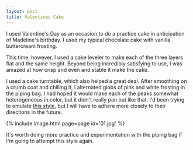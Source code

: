 ```yaml
---
layout: post
title: Valentines Cake
---
```

I used Valentine's Day as an occasion to do a practice cake in anticipation of
Madeline's birthday. I used my typical chocolate cake with vanilla buttercream
frosting.

This time, however, I used a cake leveler to make each of the three layers flat
and the same height. Beyond being incredibly satisfying to use, I was amazed at
how crisp and even and stable it make the cake.

I used a cake turntable, which also helped a great deal. After smoothing on a
crumb coat and chilling it, I alternated globs of pink and white frosting in the
piping bag. I had hoped it would make each of the peaks somewhat heterogeneous
in color, but it didn't really pan out like that. I'd been trying to emulate
[this style](https://www.youtube.com/watch?v=wKJ569Sjayg), but I will have to
adhere more closely to their directions in the future.

{% include image.html page=page id='01.jpg' %}

It's worth doing more practice and experimentation with the piping bag if I'm
going to attempt this style again.
